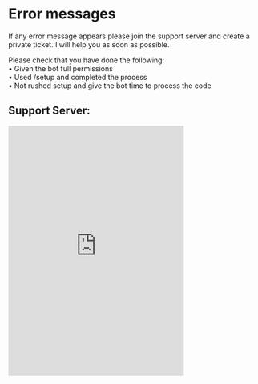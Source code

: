 # Error messages

If any error message appears please join the support server and create a private ticket. I will help you as soon as possible.

Please check that you have done the following: <br>
• Given the bot full permissions <br>
• Used /setup and completed the process <br>
• Not rushed setup and give the bot time to process the code <br>


## Support Server:
<iframe src="https://discord.com/widget?id=1049464046497304598&theme=dark" width="350" height="500" allowtransparency="true" frameborder="0" sandbox="allow-popups allow-popups-to-escape-sandbox allow-same-origin allow-scripts"></iframe>
